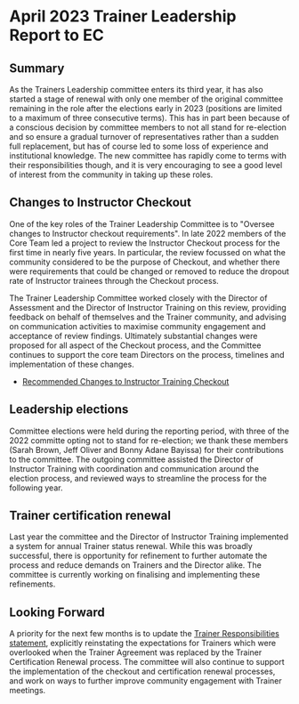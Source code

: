 # April 2023 Trainer Leadership Report to EC

## Summary

As the Trainers Leadership committee enters its third year, it has also started a stage of renewal with only one member of the original committee remaining in the role after the elections early in 2023 (positions are limited to a maximum of three consecutive terms). This has in part been because of a conscious decision by committee members to not all stand for re-election and so ensure a gradual turnover of representatives rather than a sudden full replacement, but has of course led to some loss of experience and institutional knowledge. The new committee has rapidly come to terms with their responsibilities though, and it is very encouraging to see a good level of interest from the community in taking up these roles.

<!-- #region -->

## Changes to Instructor Checkout

One of the key roles of the Trainer Leadership Committee is to "Oversee changes to Instructor checkout requirements". In late 2022 members of the Core Team led a project to review the Instructor Checkout process for the first time in nearly five years. In particular, the review focussed on what the community considered to be the purpose of Checkout, and whether there were requirements that could be changed or removed to reduce the dropout rate of Instructor trainees through the Checkout process. 

The Trainer Leadership Committee worked closely with the Director of Assessment and the Director of Instructor Training on this review, providing feedback on behalf of themselves and the Trainer community, and advising on communication activities to maximise community engagement and acceptance of review findings. Ultimately substantial changes were proposed for all aspect of the Checkout process, and the Committee continues to support the core team Directors on the process, timelines and implementation of these changes.

 - [Recommended Changes to Instructor Training Checkout ](https://github.com/carpentries/trainers/issues/226)
 
 ## Leadership elections
 
Committee elections were held during the reporting period, with three of the 2022 committe opting not to stand for re-election; we thank these members (Sarah Brown, Jeff Oliver and Bonny Adane Bayissa) for their contributions to the committee. The outgoing committee assisted the Director of Instructor Training with coordination and communication around the election process, and reviewed ways to streamline the process for the following year.

## Trainer certification renewal

Last year the committee and the Director of Instructor Training implemented a system for annual Trainer status renewal. While this was broadly successful, there is opportunity for refinement to further automate the process and reduce demands on Trainers and the Director alike. The committee is currently working on finalising and implementing these refinements.
 
  <!-- #endregion -->

## Looking Forward 

A priority for the next few months is to update the [Trainer Responsibilities statement](https://github.com/carpentries/trainers/issues/184), explicitly reinstating the expectations for Trainers which were overlooked when the Trainer Agreement was replaced by the Trainer Certification Renewal process. The committee will also continue to support the implementation of the checkout and certification renewal processes, and work on ways to further improve community engagement with Trainer meetings.
